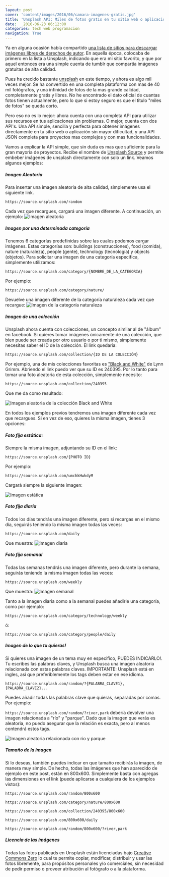 ```yaml
---
layout: post
cover: 'content/images/2016/06/camara-imagenes-gratis.jpg'
title: 'Unsplash API: Miles de fotos gratis en tu sitio web o aplicación'
date:   2016-06-23 06:12:00
categories: tech web programacion
navigation: True
---
```


Ya en alguna ocasión había compartido <a href="https://gersonlazaro.com/imagenes-gratis-y-libres-para-uso-personal-yo-profesional/" target="_blank">una lista de sitios para descargar imágenes libres de derechos de autor</a>. En aquella época, colocaba de primero en la lista a Unsplash, indicando que era mi sitio favorito, y que por aquel entonces era una simple cuenta de tumblr que compartía imágenes gratuitas de alta calidad.

Pues ha crecido bastante <a href="http://www.unsplash.com" target="_blank">unsplash</a> en este tiempo, y ahora es algo mil veces mejor. Se ha convertido en una completa plataforma con mas de 40 mil fotógrafos, y una infinidad de fotos de la mas grande calidad, completamente gratis y libres. No he encontrado el dato oficial de cuantas fotos tienen actualmente, pero lo que si estoy seguro es que el titulo "miles de fotos" se queda corto. 

Pero eso no es lo mejor: ahora cuenta con una completa API para utilizar sus recursos en tus aplicaciones sin problemas. O mejor, cuenta con dos API's. Una API simple, sencilla y perfecta para obtener imágenes directamente en tu sitio web o aplicación sin mayor dificultad, y una API JSON completa para proyectos mas complejos y con mas funcionalidades. 

Vamos a explicar la API simple, que sin duda es mas que suficiente para la gran mayoría de proyectos. Recibe el nombre de <a href="https://source.unsplash.com/" target="_blank">Unsplash Source</a> y permite embeber imágenes de unsplash directamente con solo un link. Veamos algunos ejemplos:

##### Imagen Aleatoria
Para insertar una imagen aleatoria de alta calidad, simplemente usa el siguiente link. 

`https://source.unsplash.com/random`

Cada vez que recargues, cargará una imagen diferente. A continuación, un ejemplo: 
![Imagen aleatoria](https://source.unsplash.com/random/800x600)

##### Imagen por una determinada categoría
Tenemos 6 categorías predefinidas sobre las cuales podemos cargar imágenes. Estas categorías son: buildings (construcciones), food (comida), nature (naturaleza), people (gente), technology (tecnología) y objects (objetos). Para solicitar una imagen de una categoría especifica, simplemente utilizamos: 

`https://source.unsplash.com/category/{NOMBRE_DE_LA_CATEGORIA}`

Por ejemplo:

`https://source.unsplash.com/category/nature/`

Devuelve una imagen diferente de la categoría naturaleza cada vez que recargue:
![Imagen de la categoría naturaleza](https://source.unsplash.com/category/nature/800x600)


##### Imagen de una colección
Unsplash ahora cuenta con colecciones, un concepto similar al de "álbum" en facebook. Si quieres tomar imágenes únicamente de una colección, que bien puede ser creada por otro usuario o por ti mismo, simplemente necesitas saber el ID de la colección. El link quedaría:

`https://source.unsplash.com/collection/{ID DE LA COLECCIÓN}`

Por ejemplo, una de mis colecciones favoritas es <a href="https://unsplash.com/collections/240395/black-white" target="_blank">"Black and White"</a> de Lynn Grimm. Abriendo el link puedo ver que su ID es 240395. Por lo tanto para tomar una foto aleatoria de esta colección, simplemente necesito:

`https://source.unsplash.com/collection/240395`

Que me da como resultado:

![Imagen aleatoria de la colección Black and White](https://source.unsplash.com/collection/240395/800x600)

En todos los ejemplos previos tendremos una imagen diferente cada vez que recargues. Si en vez de eso, quieres la misma imagen, tienes 3 opciones:

##### Foto fija estática:
Siempre la misma imagen, adjuntando su ID en el link:

`https://source.unsplash.com/{PHOTO ID}`

Por ejemplo:

`https://source.unsplash.com/umchkHwkdyM`

Cargará siempre la siguiente imagen:

![Imagen estática](https://source.unsplash.com/umchkHwkdyM/800x600)

##### Foto fija diaria
Todos los días tendrás una imagen diferente, pero si recargas en el mismo día, seguirás teniendo la misma imagen todas las veces:

`https://source.unsplash.com/daily`

Que muestra:
![Imagen diaria](https://source.unsplash.com/800x600/daily)

##### Foto fija semanal
Todas las semanas tendrás una imagen diferente, pero durante la semana, seguirás teniendo la misma imagen todas las veces:

`https://source.unsplash.com/weekly`

Que muestra:
![Imagen semanal](https://source.unsplash.com/800x600/weekly)

Tanto a la imagen diaria como a la semanal puedes añadirle una categoría, como por ejemplo:

`https://source.unsplash.com/category/technology/weekly`

ó:

`https://source.unsplash.com/category/people/daily`

##### Imagen de lo que tu quieras!

Si quieres una imagen de un tema muy en especifico, PUEDES INDICARLO!. Tu escribes las palabras claves, y Unsplash busca una imagen aleatoria relacionada con estas palabras claves. IMPORTANTE: Unsplash está en ingles, así que preferiblemente los tags deben estar en ese idioma.

`https://source.unsplash.com/random/?{PALABRA_CLAVE1},{PALABRA_CLAVE2}...`

Puedes añadir todas las palabras clave que quieras, separadas por comas. Por ejemplo:

`https://source.unsplash.com/random/?river,park` debería devolver una imagen relacionada a "río" y "parque". Dado que la imagen que verás es aleatoria, no puedo asegurar que la relación es exacta, pero al menos contendrá estos tags.

![Imagen aleatoria relacionada con rio y parque](https://source.unsplash.com/random/800x600/?river,park)

##### Tamaño de la imagen
Si lo deseas, también puedes indicar en que tamaño recibirás la imagen, de manera muy simple. De hecho, todas las imágenes que han aparecido de ejemplo en este post, están en 800x600. Simplemente basta con agregas las dimensiones en el link (puede aplicarse a cualquiera de los ejemplos vistos):

`https://source.unsplash.com/random/800x600`

`https://source.unsplash.com/category/nature/800x600`

`https://source.unsplash.com/collection/240395/800x600`

`https://source.unsplash.com/800x600/daily`

`https://source.unsplash.com/random/800x600/?river,park`

##### Licencia de las imágenes

Todas las fotos publicads en Unsplash están licenciadas bajo <a href="https://creativecommons.org/publicdomain/zero/1.0/deed.es" target="_blank">Creative Commons Zero</a> lo cual te permite copiar, modificar, distribuir y usar las fotos libremente, para propósitos personales y/o comerciales, sin necesidad de pedir permiso o proveer atribución al fotógrafo o a la plataforma.
